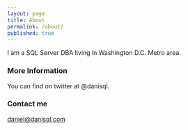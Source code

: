 ```yaml
---
layout: page
title: About
permalink: /about/
published: true
---
```


I am a SQL Server DBA living in Washington D.C. Metro area. 

### More Information

You can find on twitter at @danisql.

### Contact me

[daniel@danisql.com](mailto:daniel@danisql.com)
